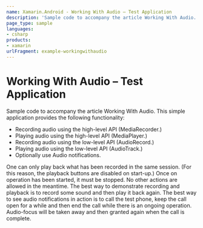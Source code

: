 ```yaml
---
name: Xamarin.Android - Working With Audio – Test Application
description: 'Sample code to accompany the article Working With Audio. This simple application provides the following functionality: Recording audio using the...'
page_type: sample
languages:
- csharp
products:
- xamarin
urlFragment: example-workingwithaudio
---
```

# Working With Audio – Test Application

Sample code to accompany the article Working With Audio. This simple application provides the following functionality:

* Recording audio using the high-level API (MediaRecorder.)
* Playing audio using the high-level API (MediaPlayer.)
* Recording audio using the low-level API (AudioRecord.)
* Playing audio using the low-level API (AudioTrack.)
* Optionally use Audio notifications.

One can only play back what has been recorded in the same session. (For this reason, the playback buttons are disabled on start-up.)
Once on operation has been started, it must be stopped. No other actions are allowed in the meantime. The best way to demonstrate recording and playback is to record some sound and then play it back again. The best way to see audio notifications in action is to call the test phone, keep the call open for a while and then end the call while there is an ongoing operation. Audio-focus will be taken away and then granted again when the call is complete.

